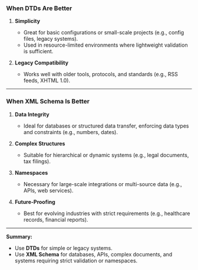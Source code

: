 ### **When DTDs Are Better**
1. **Simplicity**
    - Great for basic configurations or small-scale projects (e.g., config files, legacy systems).
    - Used in resource-limited environments where lightweight validation is sufficient.

2. **Legacy Compatibility**
    - Works well with older tools, protocols, and standards (e.g., RSS feeds, XHTML 1.0).

---

### **When XML Schema Is Better**
1. **Data Integrity**
    - Ideal for databases or structured data transfer, enforcing data types and constraints (e.g., numbers, dates).

2. **Complex Structures**
    - Suitable for hierarchical or dynamic systems (e.g., legal documents, tax filings).

3. **Namespaces**
    - Necessary for large-scale integrations or multi-source data (e.g., APIs, web services).

4. **Future-Proofing**
    - Best for evolving industries with strict requirements (e.g., healthcare records, financial reports).

---

**Summary:**
- Use **DTDs** for simple or legacy systems.
- Use **XML Schema** for databases, APIs, complex documents, and systems requiring strict validation or namespaces.